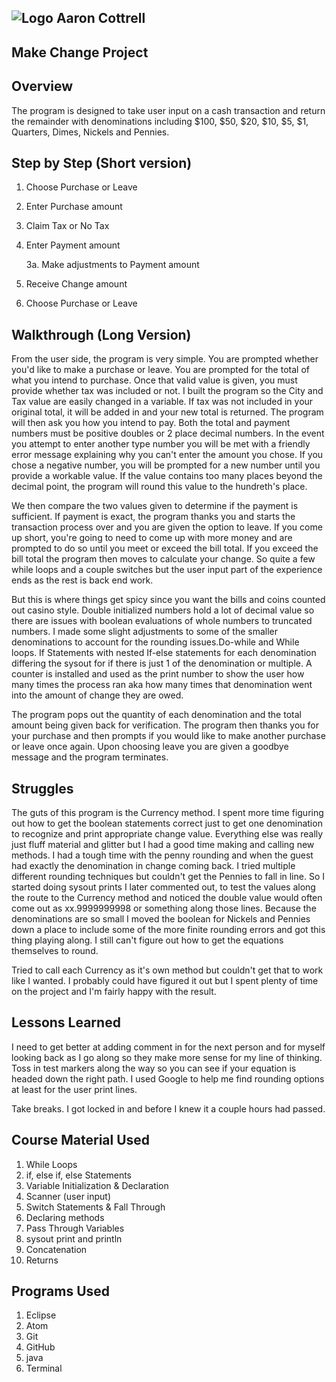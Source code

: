 ## ![Logo](http://skilldistillery.com/downloads/sd_logo.jpg) Aaron Cottrell
## Make Change Project

## Overview
The program is designed to take user input on a cash transaction and return the remainder with denominations including $100, $50, $20, $10, $5, $1, Quarters, Dimes, Nickels and Pennies.

## Step by Step (Short version)
1. Choose Purchase or Leave
2. Enter Purchase amount
3. Claim Tax or No Tax
4. Enter Payment amount

    3a. Make adjustments to Payment amount
5. Receive Change amount
6. Choose Purchase or Leave


## Walkthrough (Long Version)
From the user side, the program is very simple. You are prompted whether you'd like to make a purchase or leave. You are prompted for the total of what you intend to purchase. Once that valid value is given, you must provide whether tax was included or not. I built the program so the City and Tax value are easily changed in a variable. If tax was not included in your original total, it will be added in and your new total is returned. The program will then ask you how you intend to pay. Both the total and payment numbers must be positive doubles or 2 place decimal numbers. In the event you attempt to enter another type number you will be met with a friendly error message explaining why you can't enter the amount you chose. If you chose a negative number, you will be prompted for a new number until you provide a workable value. If the value contains too many places beyond the decimal point, the program will round this value to the hundreth's place.

We then compare the two values given to determine if the payment is sufficient. If payment is exact, the program thanks you and starts the transaction process over and you are given the option to leave. If you come up short, you're going to need to come up with more money and are prompted to do so until you meet or exceed the bill total. If you exceed the bill total the program then moves to calculate your change. So quite a few while loops and a couple switches but the user input part of the experience ends as the rest is back end work.

But this is where things get spicy since you want the bills and coins counted out casino style. Double initialized numbers hold a lot of decimal value so there are issues with boolean evaluations of whole numbers to truncated numbers. I made some slight adjustments to some of the smaller denominations to account for the rounding issues.Do-while and While loops. If Statements with nested If-else statements for each denomination differing the sysout for if there is just 1 of the denomination or multiple. A counter is installed and used as the print number to show the user how many times the process ran aka how many times that denomination went into the amount of change they are owed.

The program pops out the quantity of each denomination and the total amount being given back for verification. The program then thanks you for your purchase and then prompts if you would like to make another purchase or leave once again. Upon choosing leave you are given a goodbye message and the program terminates.

## Struggles
The guts of this program is the Currency method. I spent more time figuring out how to get the boolean statements correct just to get one denomination to recognize and print appropriate change value. Everything else was really just fluff material and glitter but I had a good time making and calling new methods. I had a tough time with the penny rounding and when the guest had exactly the denomination in change coming back. I tried multiple different rounding techniques but couldn't get the Pennies to fall in line. So I started doing sysout prints I later commented out, to test the values along the route to the Currency method and noticed the double value would often come out as xx.9999999998 or something along those lines. Because the denominations are so small I moved the boolean for Nickels and Pennies down a place to include some of the more finite rounding errors and got this thing playing along. I still can't figure out how to get the equations themselves to round. 

Tried to call each Currency as it's own method but couldn't get that to work like I wanted. I probably could have figured it out but I spent plenty of time on the project and I'm fairly happy with the result.

## Lessons Learned
I need to get better at adding comment in for the next person and for myself looking back as I go along so they make more sense for my line of thinking. Toss in test markers along the way so you can see if your equation is headed down the right path. I used Google to help me find rounding options at least for the user print lines.

Take breaks.  I got locked in and before I knew it a couple hours had passed.

## Course Material Used
1. While Loops
2. if, else if, else Statements
3. Variable Initialization & Declaration
4. Scanner (user input)
5. Switch Statements & Fall Through
6. Declaring methods
7. Pass Through Variables
8. sysout print and println
9. Concatenation
10. Returns

## Programs Used
1. Eclipse
2. Atom
3. Git
4. GitHub
5. java
6. Terminal
